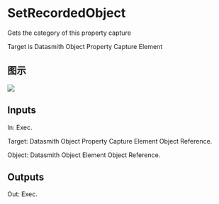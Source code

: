 # SetRecordedObject

Gets the category of this property capture

Target is Datasmith Object Property Capture Element

## 图示

![]($-20221218-18390280.png)

## Inputs

In: Exec.

Target: Datasmith Object Property Capture Element Object Reference.

Object: Datasmith Object Element Object Reference.  

## Outputs

Out: Exec.

